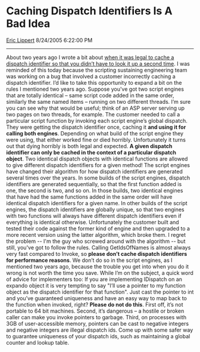 # Caching Dispatch Identifiers Is A Bad Idea

[Eric Lippert](https://social.msdn.microsoft.com/profile/Eric%20Lippert) 8/24/2005 6:22:00 PM

-----

About two years ago I wrote a bit about [when it was legal to cache a dispatch identifier so that you didn’t have to look it up a second time](http://blogs.msdn.com/ericlippert/archive/2003/09/16/53027.aspx). I was reminded of this today because the scripting sustaining engineering team was working on a bug that involved a customer incorrectly caching a dispatch identifier. I’d like to take this opportunity to expand a bit on the rules I mentioned two years ago. Suppose you've got two script engines that are totally identical – same script code added in the same order, similarly the same named items – running on two different threads. I’m sure you can see why that would be useful; think of an ASP server serving up two pages on two threads, for example. The customer needed to call a particular script function by invoking each script engine’s global dispatch. They were getting the dispatch identifier once, caching it **and using it for calling both engines**. Depending on what build of the script engine they were using, that either worked fine or died horribly. Unfortunately it turns out that dying horribly is both legal and expected. **A given dispatch identifier can only be cached in the context of a particular dispatch object**. Two identical dispatch objects with identical functions are allowed to give different dispatch identifiers for a given method\! The script engines have changed their algorithm for how dispatch identifiers are generated several times over the years. In some builds of the script engines, dispatch identifiers are generated sequentially, so that the first function added is one, the second is two, and so on. In those builds, two identical engines that have had the same functions added in the same order will have identical dispatch identifiers for a given name. In other builds of the script engines, the dispatch identifiers are globally unique, so that two engines with two functions will always have different dispatch identifiers even if everything is identical otherwise. Unfortunately the customer built and tested their code against the former kind of engine and then upgraded to a more recent version using the latter algorithm, which broke them. I regret the problem -- I'm the guy who screwed around with the algorithm -- but still, you've got to follow the rules. Calling GetIdsOfNames is almost always very fast compared to Invoke, so **please don’t cache dispatch identifiers for performance reasons**. We don’t do so in the script engines, as I mentioned two years ago, because the trouble you get into when you do it wrong is not worth the time you save. While I’m on the subject, a quick word of advice for implementers too: If you are implementing IDispatch on an expando object it is very tempting to say "I’ll use a pointer to my function object as the dispatch identifier for that function". Just cast the pointer to int and you’ve guaranteed uniqueness and have an easy way to map back to the function when invoked, right? **Please do not do this**. First off, it’s not portable to 64 bit machines. Second, it’s dangerous – a hostile or broken caller can make you invoke pointers to garbage. Third, on processes with 3GB of user-accessible memory, pointers can be cast to negative integers and negative integers are illegal dispatch ids. Come up with some safer way to guarantee uniqueness of your dispatch ids, such as maintaining a global counter and lookup table.

